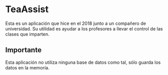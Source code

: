 # TeaAssist 
Esta es un aplicación que hice en el 2018 junto a un compañero de universidad. Su utilidad es ayudar a los profesores a llevar el control de las clases que imparten.

## Importante
Esta aplicación no utiliza ninguna base de datos como tal, sólo guarda los datos en la memoría.
